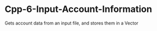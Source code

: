 # Cpp-6-Input-Account-Information
Gets account data from an input file, and stores them in a Vector
